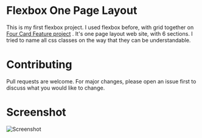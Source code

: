 # Flexbox One Page Layout

This is my first flexbox project. I used flexbox before, with grid together on [Four Card Feature project](https://github.com/stankovics/FourCardFeature) . It's one page layout web site, with 6 sections. I tried to name all css classes on the way that they can be understandable.  

# Contributing

Pull requests are welcome. For major changes, please open an issue first to discuss what you would like to change.

# Screenshot
![Screenshot](https://i.imgur.com/T6Kupkm.png)